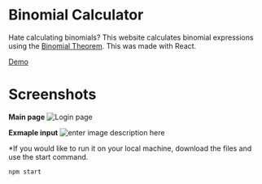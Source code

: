 # Binomial Calculator

Hate calculating binomials? This website calculates binomial expressions using the [Binomial Theorem](https://en.wikipedia.org/wiki/Binomial_theorem). This was made with React. 

[Demo](https://dazzling-neumann-fcf711.netlify.app/calc)

# Screenshots
**Main page**
![Login page](https://i.ibb.co/bgWLY2K/Screen-Shot-2022-02-02-at-2-31-07-PM.png)

**Exmaple input**
![enter image description here](https://i.ibb.co/jyByGJW/Screen-Shot-2022-02-02-at-2-31-29-PM.png)


*If you would like to run it on your local machine, download the files and use the start command.

    npm start

